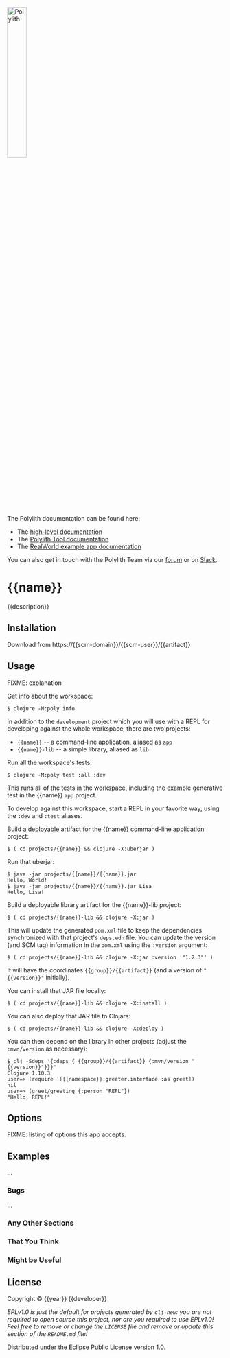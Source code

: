 <img src="https://github.com/polyfy/polylith/blob/master/images/logo.png" width="30%" alt="Polylith" id="logo">

The Polylith documentation can be found here:

- The [high-level documentation](https://polylith.gitbook.io/polylith)
- The [Polylith Tool documentation](https://github.com/polyfy/polylith)
- The [RealWorld example app documentation](https://github.com/furkan3ayraktar/clojure-polylith-realworld-example-app)

You can also get in touch with the Polylith Team via our [forum](https://polylith.freeflarum.com) or on [Slack](https://clojurians.slack.com/archives/C013B7MQHJQ).

# {{name}}

{{description}}

## Installation

Download from https://{{scm-domain}}/{{scm-user}}/{{artifact}}

## Usage

FIXME: explanation

Get info about the workspace:

    $ clojure -M:poly info

In addition to the `development` project which you will use with a REPL
for developing against the whole workspace, there are two projects:

* `{{name}}` -- a command-line application, aliased as `app`
* `{{name}}-lib` -- a simple library, aliased as `lib`

Run all the workspace's tests:

    $ clojure -M:poly test :all :dev

This runs all of the tests in the workspace, including the example
generative test in the {{name}} `app` project.

To develop against this workspace, start a REPL in your favorite way, using the `:dev` and `:test` aliases.

Build a deployable artifact for the {{name}} command-line application project:

    $ ( cd projects/{{name}} && clojure -X:uberjar )

Run that uberjar:

    $ java -jar projects/{{name}}/{{name}}.jar
    Hello, World!
    $ java -jar projects/{{name}}/{{name}}.jar Lisa
    Hello, Lisa!

Build a deployable library artifact for the {{name}}-lib project:

    $ ( cd projects/{{name}}-lib && clojure -X:jar )

This will update the generated `pom.xml` file to keep the dependencies synchronized with
that project's `deps.edn` file. You can update the version (and SCM tag) information in the `pom.xml` using the
`:version` argument:

    $ ( cd projects/{{name}}-lib && clojure -X:jar :version '"1.2.3"' )

It will have the coordinates `{{group}}/{{artifact}}` (and a version of `"{{version}}"` initially).

You can install that JAR file locally:

    $ ( cd projects/{{name}}-lib && clojure -X:install )

You can also deploy that JAR file to Clojars:

    $ ( cd projects/{{name}}-lib && clojure -X:deploy )

You can then depend on the library in other projects (adjust the `:mvn/version` as necessary):

    $ clj -Sdeps '{:deps { {{group}}/{{artifact}} {:mvn/version "{{version}}"}}}'
    Clojure 1.10.3
    user=> (require '[{{namespace}}.greeter.interface :as greet])
    nil
    user=> (greet/greeting {:person "REPL"})
    "Hello, REPL!"


## Options

FIXME: listing of options this app accepts.

## Examples

...

### Bugs

...

### Any Other Sections
### That You Think
### Might be Useful

## License

Copyright © {{year}} {{developer}}

_EPLv1.0 is just the default for projects generated by `clj-new`: you are not_
_required to open source this project, nor are you required to use EPLv1.0!_
_Feel free to remove or change the `LICENSE` file and remove or update this_
_section of the `README.md` file!_

Distributed under the Eclipse Public License version 1.0.
